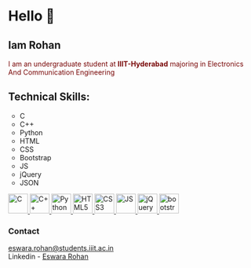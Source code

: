 <!DOCTYPE HTML>

<html>


<h1>Hello 👋 </h1>
<h2> Iam Rohan</h2>

<p> 
    <div style = "color:rgb(121, 8, 8)"> I am an undergraduate student at <b>IIIT-Hyderabad</b> majoring in Electronics And Communication Engineering <br>
    </div>
    
</p>


<h2> Technical Skills: </h2>
 <ul style="list-style-type:circle">
            <li> C </li>
            <li> C++ </li>
            <li> Python </li>
            <li> HTML </li>
            <li> CSS </li>
            <li> Bootstrap </li>
            <li> JS </li>
            <li> jQuery </li>
            <li> JSON </li>
        </ul>
  <p>
<a href="https://www.programiz.com/c-programming" target="_blank">  
<img src="https://cdn.jsdelivr.net/gh/devicons/devicon/icons/c/c-original.svg" alt="C" width="40" height="40"/>
</a>
<a href="https://www.programiz.com/cpp-programming" target="_blank"> 
<img src="https://cdn.jsdelivr.net/gh/devicons/devicon/icons/cplusplus/cplusplus-original.svg" alt="C++" width="40" height="40"/> 
</a>
<a href="https://www.python.org/" target="_blank">
<img src="https://cdn.jsdelivr.net/gh/devicons/devicon/icons/python/python-original.svg" alt="Python" width="40" height="40"/> 
</a>
<a href="https://html.com/" target="_blank">
<img src="https://cdn.jsdelivr.net/gh/devicons/devicon/icons/html5/html5-original.svg" alt="HTML5" width="40" height="40"/> 
</a>
<a href="https://developer.mozilla.org/en-US/docs/Web/CSS" target="_blank">
<img src="https://cdn.jsdelivr.net/gh/devicons/devicon/icons/css3/css3-original.svg" alt="CSS3" width="40" height="40"/> 
</a>
<a href="https://www.javascript.com/" target="_blank">
<img src="https://cdn.jsdelivr.net/gh/devicons/devicon/icons/javascript/javascript-original.svg" alt="JS" width="40" height="40"/> 
</a>
<a href="https://jquery.com/" target="_blank">
<img src="https://avatars.githubusercontent.com/u/70142?s=280&v=4" alt="jQuery" width="40" height="40"/> 
</a>
  <a href="https://getbootstrap.com/" target="_blank">
<img src="https://camo.githubusercontent.com/bec2c92468d081617cb3145a8f3d8103e268bca400f6169c3a68dc66e05c971e/68747470733a2f2f76352e676574626f6f7473747261702e636f6d2f646f63732f352e302f6173736574732f6272616e642f626f6f7473747261702d6c6f676f2d736861646f772e706e67" alt="bootstrap" width="40" height="40"/> 
</a>
    
<h3> Contact </h3>
    <a href="mailto:eswara.rohan@students.iiit.ac.in">eswara.rohan@students.iiit.ac.in</a><br>
    Linkedin - <a href="https://www.linkedin.com/in/eswara-rohan-er2002/" target="_blank">Eswara Rohan</a>

</html>

